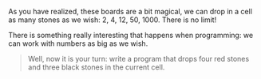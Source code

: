 As you have realized, these boards are a bit magical, we can drop in a cell as many stones as we wish:
2, 4, 12, 50, 1000. There is no limit!

There is something really interesting that happens when programming: we can work with numbers as big as we wish.

> Well, now it is your turn: write a program that drops four red stones and three black stones in the current cell.
